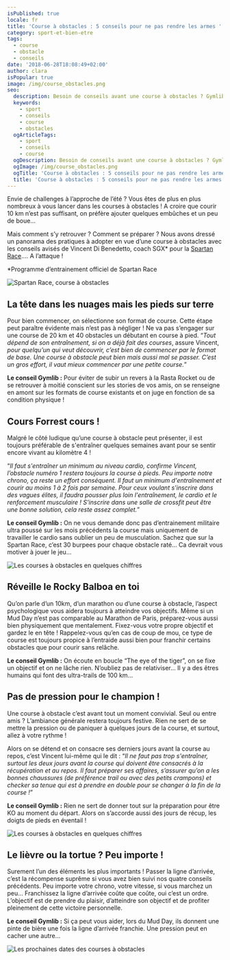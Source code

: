 ```yaml
---
isPublished: true
locale: fr
title: 'Course à obstacles : 5 conseils pour ne pas rendre les armes '
category: sport-et-bien-etre
tags:
  - course
  - obstacle
  - conseils
date: '2018-06-28T18:08:49+02:00'
author: clara
isPopular: true
image: /img/course_obstacles.png
seo:
  description: Besoin de conseils avant une course à obstacles ? Gymlib vous dit tout...
  keywords:
    - sport
    - conseils
    - course
    - obstacles
  ogArticleTags:
    - sport
    - conseils
    - course
  ogDescription: Besoin de conseils avant une course à obstacles ? Gymlib vous dit tout...
  ogImage: /img/course_obstacles.png
  ogTitle: 'Course à obstacles : 5 conseils pour ne pas rendre les armes '
  title: 'Course à obstacles : 5 conseils pour ne pas rendre les armes '
---
```

Envie de challenges à l’approche de l’été ? Vous êtes de plus en plus nombreux à vous lancer dans les courses à obstacles ! A croire que courir 10 km n’est pas suffisant, on préfère ajouter quelques embûches et un peu de boue...

Mais comment s’y retrouver ? Comment se préparer ? Nous avons dressé un panorama des pratiques à adopter en vue d’une course à obstacles avec les conseils avisés de Vincent Di Benedetto, coach SGX* pour la [Spartan Race](http://www.spartanrace.fr/fr)…. A l’attaque !

\*Programme d’entrainement officiel de Spartan Race

![Spartan Race, course à obstacles](/img/spartan_race2.jpg)

## La tête dans les nuages mais les pieds sur terre

Pour bien commencer, on sélectionne son format de course. Cette étape peut paraître évidente mais n’est pas à négliger ! Ne va pas s’engager sur une course de 20 km et 40 obstacles un débutant en course à pied. “_Tout dépend de son entraînement, si on a déjà fait des courses_, assure Vincent, _pour quelqu’un qui veut découvrir, c’est bien de commencer par le format de base. Une course à obstacle peut bien mais aussi mal se passer. C’est un gros effort, il vaut mieux commencer par une petite course._” 

**Le conseil Gymlib :** Pour éviter de subir un revers à la Rasta Rocket ou de se retrouver à moitié conscient sur les stories de vos amis, on se renseigne en amont sur les formats de course existants et on juge en fonction de sa condition physique !

## Cours Forrest cours !

Malgré le côté ludique qu’une course à obstacle peut présenter, il est toujours préférable de s'entraîner quelques semaines avant pour se sentir encore vivant au kilomètre 4 ! 

“_Il faut s'entraîner un minimum au niveau cardio, confirme Vincent, l’obstacle numéro 1 restera toujours la course à pieds. Peu importe notre chrono, ça reste un effort conséquent. Il faut un minimum d'entraînement et courir au moins 1 à 2 fois par semaine. Pour ceux voulant s’inscrire dans des vagues élites, il faudra pousser plus loin l'entraînement, le cardio et le renforcement musculaire ! S’inscrire dans une salle de crossfit peut être une bonne solution, cela reste assez complet._” 

**Le conseil Gymlib :** On ne vous demande donc pas d’entrainement militaire ultra poussé sur les mois précédents la course mais uniquement de travailler le cardio sans oublier un peu de musculation. Sachez que sur la Spartan Race, c’est 30 burpees pour chaque obstacle raté… Ca devrait vous motiver à jouer le jeu...

![Les courses à obstacles en quelques chiffres](/img/course-d-obstacle.png)

## Réveille le Rocky Balboa en toi

Qu’on parle d’un 10km, d’un marathon ou d’une course à obstacle, l’aspect psychologique vous aidera toujours à atteindre vos objectifs. Même si un Mud Day n’est pas comparable au Marathon de Paris, préparez-vous aussi bien physiquement que mentalement. Fixez-vous votre propre objectif et gardez le en tête ! Rappelez-vous qu’en cas de coup de mou, ce type de course est toujours propice à l’entraide aussi bien pour franchir certains obstacles que pour courir sans relâche. 

**Le conseil Gymlib :** On écoute en boucle “The eye of the tiger”, on se fixe un objectif et on ne lâche rien. N’oubliez pas de relativiser… Il y a des êtres humains qui font des ultra-trails de 100 km...

## Pas de pression pour le champion !

Une course à obstacle c’est avant tout un moment convivial. Seul ou entre amis ? L’ambiance générale restera toujours festive. Rien ne sert de se mettre la pression ou de paniquer à quelques jours de la course, et surtout, allez à votre rythme ! 

Alors on se détend et on consacre ses derniers jours avant la course au repos, c’est Vincent lui-même qui le dit : “_Il ne faut pas trop s'entraîner, surtout les deux jours avant la course qui doivent être consacrés à la récupération et au repos. Il faut préparer ses affaires, s’assurer qu’on a les bonnes chaussures (de préférence trail ou avec des petits crampons) et checker sa tenue qui est à prendre en double pour se changer à la fin de la course !_”

**Le conseil Gymlib :** Rien ne sert de donner tout sur la préparation pour être KO au moment du départ. Alors on s’accorde aussi des jours de récup, les doigts de pieds en éventail !

![Les courses à obstacles en quelques chiffres](/img/courses_obstacles.png)

## Le lièvre ou la tortue ? Peu importe !

Surement l’un des éléments les plus importants ! Passer la ligne d’arrivée, c’est la récompense suprême si vous avez bien suivi nos quatre conseils précédents. Peu importe votre chrono, votre vitesse, si vous marchez un peu… Franchissez la ligne d’arrivée coûte que coûte, oui c’est un ordre. L’objectif est de prendre du plaisir, d’atteindre son objectif et de profiter pleinement de cette victoire personnelle.

**Le conseil Gymlib :** Si ça peut vous aider, lors du Mud Day, ils donnent une pinte de bière une fois la ligne d’arrivée franchie. Une pression peut en cacher une autre...

![Les prochaines dates des courses à obstacles](/img/courses_obstacles_dates.png)
